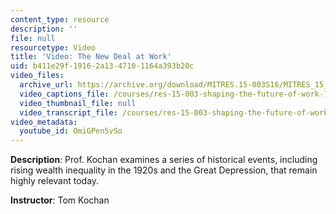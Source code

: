 ```yaml
---
content_type: resource
description: ''
file: null
resourcetype: Video
title: 'Video: The New Deal at Work'
uid: b411e29f-1916-2a13-4710-1164a393b20c
video_files:
  archive_url: https://archive.org/download/MITRES.15-003S16/MITRES_15_003S16_2-1-2_360p.mp4
  video_captions_file: /courses/res-15-003-shaping-the-future-of-work-15-662x-spring-2016/74b32b90bca4521eb7a46513ebd9a226_OmiGPen5vSo.vtt
  video_thumbnail_file: null
  video_transcript_file: /courses/res-15-003-shaping-the-future-of-work-15-662x-spring-2016/e0c102be17650e8c9df058e141afaae2_OmiGPen5vSo.pdf
video_metadata:
  youtube_id: OmiGPen5vSo
---
```


**Description**: Prof. Kochan examines a series of historical events, including rising wealth inequality in the 1920s and the Great Depression, that remain highly relevant today.

**Instructor**: Tom Kochan